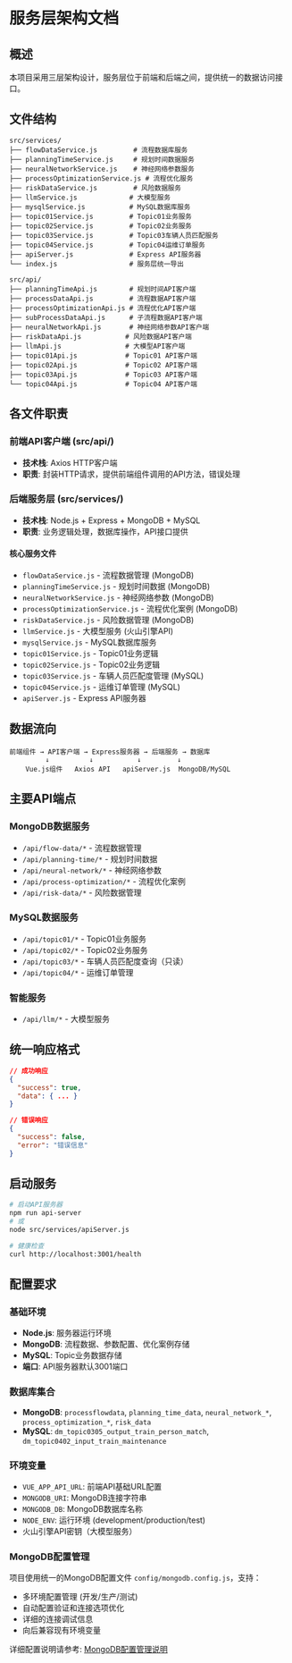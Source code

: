 # 服务层架构文档

## 概述

本项目采用三层架构设计，服务层位于前端和后端之间，提供统一的数据访问接口。

## 文件结构

```
src/services/
├── flowDataService.js         # 流程数据库服务
├── planningTimeService.js     # 规划时间数据服务
├── neuralNetworkService.js    # 神经网络参数服务
├── processOptimizationService.js # 流程优化服务
├── riskDataService.js         # 风险数据服务
├── llmService.js             # 大模型服务
├── mysqlService.js           # MySQL数据库服务
├── topic01Service.js         # Topic01业务服务
├── topic02Service.js         # Topic02业务服务
├── topic03Service.js         # Topic03车辆人员匹配服务
├── topic04Service.js         # Topic04运维订单服务
├── apiServer.js              # Express API服务器
└── index.js                  # 服务层统一导出

src/api/
├── planningTimeApi.js        # 规划时间API客户端
├── processDataApi.js         # 流程数据API客户端
├── processOptimizationApi.js # 流程优化API客户端
├── subProcessDataApi.js      # 子流程数据API客户端
├── neuralNetworkApi.js       # 神经网络参数API客户端
├── riskDataApi.js           # 风险数据API客户端
├── llmApi.js                # 大模型API客户端
├── topic01Api.js            # Topic01 API客户端
├── topic02Api.js            # Topic02 API客户端
├── topic03Api.js            # Topic03 API客户端
└── topic04Api.js            # Topic04 API客户端
```

## 各文件职责

### 前端API客户端 (src/api/)
- **技术栈**: Axios HTTP客户端
- **职责**: 封装HTTP请求，提供前端组件调用的API方法，错误处理

### 后端服务层 (src/services/)
- **技术栈**: Node.js + Express + MongoDB + MySQL
- **职责**: 业务逻辑处理，数据库操作，API接口提供

#### 核心服务文件
- `flowDataService.js` - 流程数据管理 (MongoDB)
- `planningTimeService.js` - 规划时间数据 (MongoDB)
- `neuralNetworkService.js` - 神经网络参数 (MongoDB)
- `processOptimizationService.js` - 流程优化案例 (MongoDB)
- `riskDataService.js` - 风险数据管理 (MongoDB)
- `llmService.js` - 大模型服务 (火山引擎API)
- `mysqlService.js` - MySQL数据库服务
- `topic01Service.js` - Topic01业务逻辑
- `topic02Service.js` - Topic02业务逻辑
- `topic03Service.js` - 车辆人员匹配度管理 (MySQL)
- `topic04Service.js` - 运维订单管理 (MySQL)
- `apiServer.js` - Express API服务器

## 数据流向

```
前端组件 → API客户端 → Express服务器 → 后端服务 → 数据库
         ↓          ↓           ↓         ↓
    Vue.js组件   Axios API   apiServer.js  MongoDB/MySQL
```

## 主要API端点

### MongoDB数据服务
- `/api/flow-data/*` - 流程数据管理
- `/api/planning-time/*` - 规划时间数据
- `/api/neural-network/*` - 神经网络参数
- `/api/process-optimization/*` - 流程优化案例
- `/api/risk-data/*` - 风险数据管理

### MySQL数据服务
- `/api/topic01/*` - Topic01业务服务
- `/api/topic02/*` - Topic02业务服务
- `/api/topic03/*` - 车辆人员匹配度查询（只读）
- `/api/topic04/*` - 运维订单管理

### 智能服务
- `/api/llm/*` - 大模型服务

## 统一响应格式

```json
// 成功响应
{
  "success": true,
  "data": { ... }
}

// 错误响应
{
  "success": false,
  "error": "错误信息"
}
```

## 启动服务

```bash
# 启动API服务器
npm run api-server
# 或
node src/services/apiServer.js

# 健康检查
curl http://localhost:3001/health
```

## 配置要求

### 基础环境
- **Node.js**: 服务器运行环境
- **MongoDB**: 流程数据、参数配置、优化案例存储
- **MySQL**: Topic业务数据存储
- **端口**: API服务器默认3001端口

### 数据库集合
- **MongoDB**: `processflowdata`, `planning_time_data`, `neural_network_*`, `process_optimization_*`, `risk_data`
- **MySQL**: `dm_topic0305_output_train_person_match`, `dm_topic0402_input_train_maintenance`

### 环境变量
- `VUE_APP_API_URL`: 前端API基础URL配置
- `MONGODB_URI`: MongoDB连接字符串
- `MONGODB_DB`: MongoDB数据库名称
- `NODE_ENV`: 运行环境 (development/production/test)
- 火山引擎API密钥（大模型服务）

### MongoDB配置管理
项目使用统一的MongoDB配置文件 `config/mongodb.config.js`，支持：
- 多环境配置管理 (开发/生产/测试)
- 自动配置验证和连接选项优化
- 详细的连接调试信息
- 向后兼容现有环境变量

详细配置说明请参考: [MongoDB配置管理说明](config/README-MongoDB-Config.md) 